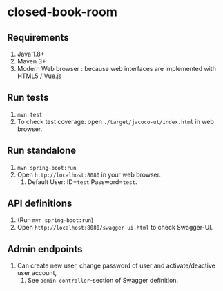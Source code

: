 # closed-book-room

## Requirements
1. Java 1.8+
1. Maven 3+
1. Modern Web browser : because web interfaces are implemented with HTML5 / Vue.js

## Run tests
1. `mvn test`
1. To check test coverage: open `./target/jacoco-ut/index.html` in web browser.

## Run standalone
1. `mvn spring-boot:run`
1. Open `http://localhost:8080` in your web browser.
    1. Default User: ID=`test` Password=`test`.

## API definitions
1. (Run `mvn spring-boot:run`)
1. Open `http://localhost:8080/swagger-ui.html` to check Swagger-UI.

## Admin endpoints
1. Can create new user, change password of user and activate/deactive user account,
    1. See `admin-controller`-section of Swagger definition.
